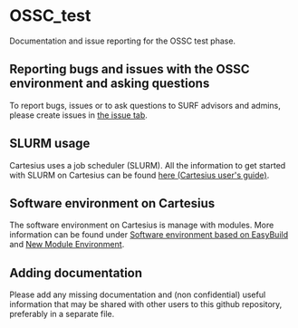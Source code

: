# OSSC_test
Documentation and issue reporting for the OSSC test phase.


## Reporting bugs and issues with the OSSC environment and asking questions
To report bugs, issues or to ask questions to SURF advisors and admins, please create issues in [the issue tab](https://github.com/sara-nl/OSSC_test/issues).

## SLURM usage 
Cartesius uses a job scheduler (SLURM). All the information to get started with SLURM on Cartesius can be found [here (Cartesius user's guide)](https://userinfo.surfsara.nl/systems/cartesius/usage/batch-usage).

## Software environment on Cartesius
The software environment on Cartesius is manage with modules.
More information can be found under [Software environment based on EasyBuild](https://userinfo.surfsara.nl/documentation/new-software-environment-based-easybuild) and [New Module Environment](https://userinfo.surfsara.nl/documentation/new-module-environment-lisa-cartesius).

## Adding documentation
Please add any missing documentation and (non confidential) useful information that may be shared with other users to this github repository, preferably in a separate file.

